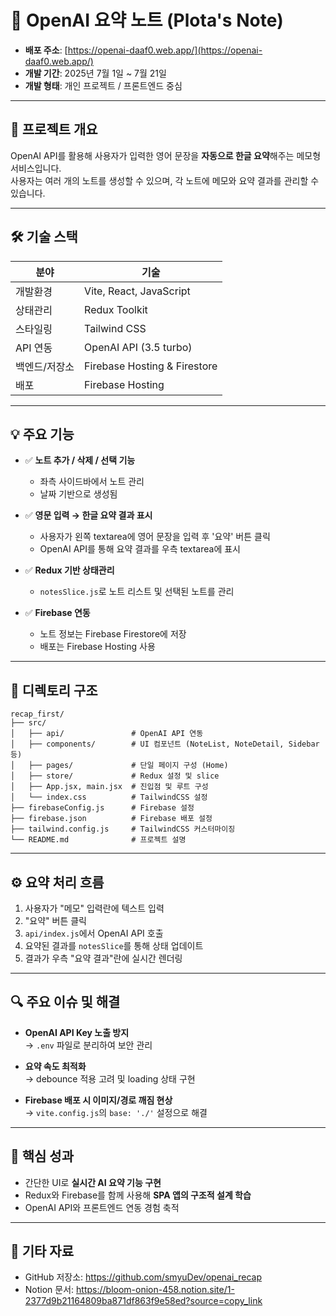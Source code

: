 # 📌 OpenAI 요약 노트 (Plota's Note)

- **배포 주소**: [https://openai-daaf0.web.app/](https://openai-daaf0.web.app/)
- **개발 기간**: 2025년 7월 1일 ~ 7월 21일
- **개발 형태**: 개인 프로젝트 / 프론트엔드 중심

---

## 🧠 프로젝트 개요

OpenAI API를 활용해 사용자가 입력한 영어 문장을 **자동으로 한글 요약**해주는 메모형 서비스입니다.  
사용자는 여러 개의 노트를 생성할 수 있으며, 각 노트에 메모와 요약 결과를 관리할 수 있습니다.

---

## 🛠 기술 스택

| 분야         | 기술                                |
|--------------|-------------------------------------|
| 개발환경     | Vite, React, JavaScript             |
| 상태관리     | Redux Toolkit                       |
| 스타일링     | Tailwind CSS                        |
| API 연동     | OpenAI API (3.5 turbo)         |
| 백엔드/저장소| Firebase Hosting & Firestore        |
| 배포         | Firebase Hosting                    |

---

## 💡 주요 기능

- ✅ **노트 추가 / 삭제 / 선택 기능**  
  - 좌측 사이드바에서 노트 관리  
  - 날짜 기반으로 생성됨

- ✅ **영문 입력 → 한글 요약 결과 표시**
  - 사용자가 왼쪽 textarea에 영어 문장을 입력 후 '요약' 버튼 클릭  
  - OpenAI API를 통해 요약 결과를 우측 textarea에 표시

- ✅ **Redux 기반 상태관리**
  - `notesSlice.js`로 노트 리스트 및 선택된 노트를 관리

- ✅ **Firebase 연동**
  - 노트 정보는 Firebase Firestore에 저장
  - 배포는 Firebase Hosting 사용

---

## 🧩 디렉토리 구조

```
recap_first/
├── src/
│   ├── api/               # OpenAI API 연동
│   ├── components/        # UI 컴포넌트 (NoteList, NoteDetail, Sidebar 등)
│   ├── pages/             # 단일 페이지 구성 (Home)
│   ├── store/             # Redux 설정 및 slice
│   ├── App.jsx, main.jsx  # 진입점 및 루트 구성
│   └── index.css          # TailwindCSS 설정
├── firebaseConfig.js      # Firebase 설정
├── firebase.json          # Firebase 배포 설정
├── tailwind.config.js     # TailwindCSS 커스터마이징
└── README.md              # 프로젝트 설명
```

---

## ⚙️ 요약 처리 흐름

1. 사용자가 "메모" 입력란에 텍스트 입력
2. "요약" 버튼 클릭
3. `api/index.js`에서 OpenAI API 호출
4. 요약된 결과를 `notesSlice`를 통해 상태 업데이트
5. 결과가 우측 "요약 결과"란에 실시간 렌더링

---

## 🔍 주요 이슈 및 해결

- **OpenAI API Key 노출 방지**  
  → `.env` 파일로 분리하여 보안 관리

- **요약 속도 최적화**  
  → debounce 적용 고려 및 loading 상태 구현

- **Firebase 배포 시 이미지/경로 깨짐 현상**  
  → `vite.config.js`의 `base: './'` 설정으로 해결

---

## 🎯 핵심 성과

- 간단한 UI로 **실시간 AI 요약 기능 구현**
- Redux와 Firebase를 함께 사용해 **SPA 앱의 구조적 설계 학습**
- OpenAI API와 프론트엔드 연동 경험 축적

---

## 📎 기타 자료

- GitHub 저장소: https://github.com/smyuDev/openai_recap
- Notion 문서: https://bloom-onion-458.notion.site/1-2377d9b21164809ba871df863f9e58ed?source=copy_link
